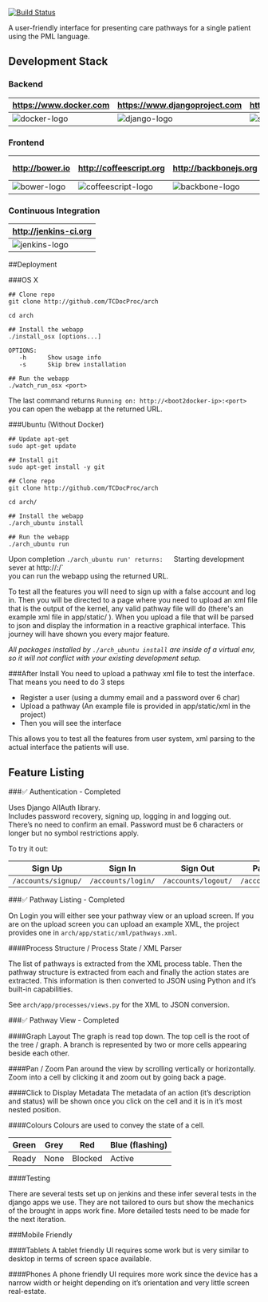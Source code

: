 [![Build Status](http://jenkins.kev.sh/job/DjangoMasterUnitTests/badge/icon)](http://jenkins.kev.sh/job/DjangoMasterUnitTests/) 

A user-friendly interface for presenting care pathways for a single patient using the PML language.

## Development Stack
### Backend

| https://www.docker.com | https://www.djangoproject.com | https://www.sqlite.org |
|------|------------|------------------|
|![docker-logo] | ![django-logo] | ![sqlite-logo] 

[docker-logo]:http://core0.staticworld.net/images/idge/imported/article/nww/2013/12/docker-100275159-orig.jpg
[django-logo]:http://www.fullstackpython.com/theme/img/django-logo-positive.png
[sqlite-logo]:https://iworkautomation.com/numbers/gfx/sqlite-logo.png

### Frontend

| http://bower.io | http://coffeescript.org | http://backbonejs.org | http://sass-lang.com |
|---|---|---|---|
|![bower-logo]| ![coffeescript-logo] | ![backbone-logo] | ![sass-logo]

[bower-logo]:https://camo.githubusercontent.com/aad5f0385a2d8524cb366a1bad62bc74e797743a/687474703a2f2f692e696d6775722e636f6d2f516d47485067632e706e67
[coffeescript-logo]:https://raw.githubusercontent.com/ServiceStack/Assets/master/img/livedemos/techstacks/coffeescript-logo.png
[backbone-logo]:http://backbonejs.org/docs/images/backbone.png
[sass-logo]:http://sass-lang.com/assets/img/logos/logo-b6e1ef6e.svg

### Continuous Integration

| http://jenkins-ci.org |
|---|
| ![jenkins-logo]

[jenkins-logo]:https://wiki.jenkins-ci.org/download/attachments/2916393/logo-title.png?version=1&modificationDate=1302753947000

##Deployment

###OS X

```
## Clone repo
git clone http://github.com/TCDocProc/arch

cd arch

## Install the webapp
./install_osx [options...]

OPTIONS:
   -h      Show usage info
   -s      Skip brew installation

## Run the webapp
./watch_run_osx <port>

```

The last command returns `Running on: http://<boot2docker-ip>:<port>` you can open the webapp at the returned URL.

###Ubuntu (Without Docker)

```
## Update apt-get
sudo apt-get update

## Install git
sudo apt-get install -y git

## Clone repo
git clone http://github.com/TCDocProc/arch

cd arch/

## Install the webapp
./arch_ubuntu install

## Run the webapp
./arch_ubuntu run

```

Upon completion `./arch_ubuntu run' returns:  
`Starting development sever at http://<ip>:<port>/`  
you can run the webapp using the returned URL.

To test all the features you will need to sign up with a false account and log in. Then you will be directed to a page where you need to upload an xml file that is the output of the kernel, any valid pathway file will do (there's an example xml file in app/static/ ). When you upload a file that will be parsed to json and display the information in a reactive graphical interface. This journey will have shown you every major feature.

*All packages installed by `./arch_ubuntu install` are inside of a virtual env, so it will not conflict with your existing development setup.*

###After Install
You need to upload a pathway xml file to test the interface. That means you need to do 3 steps

   - Register a user (using a dummy email and a password over 6 char)
   - Upload a pathway (An example file is provided in app/static/xml in the project)
   - Then you will see the interface

This allows you to test all the features from user system, xml parsing to the actual interface the patients will use.

## Feature Listing

###✅ Authentication - Completed

Uses Django AllAuth library.  
Includes password recovery, signing up, logging in and logging out.  
There’s no need to confirm an email. Password must be 6 characters or longer but no symbol restrictions apply.

To try it out:

Sign Up | Sign In | Sign Out | Password Recovery
------- | -------|-----|-----------------
`/accounts/signup/` | `/accounts/login/` | `/accounts/logout/` | `/accounts/password/reset/`

###✅ Pathway Listing - Completed

On Login you will either see your pathway view or an upload screen. If you are on the upload screen you can upload an example XML, the project provides one in `arch/app/static/xml/pathways.xml`.

####Process Structure / Process State / XML Parser

The list of pathways is extracted from the XML process table. Then the pathway structure is extracted from each and finally the action states are extracted. This information is then converted to JSON using Python and it’s built-in capabilities.

See `arch/app/processes/views.py` for the XML to JSON conversion.

###✅ Pathway View - Completed

####Graph Layout
The graph is read top down. The top cell is the root of the tree / graph. A branch is represented by two or more cells appearing beside each other.

####Pan / Zoom
Pan around the view by scrolling vertically or horizontally. Zoom into a cell by clicking it and zoom out by going back a page.

####Click to Display Metadata
The metadata of an action (it’s description and status) will be shown once you click on the cell and it is in it’s most nested position.

####Colours
Colours are used to convey the state of a cell. 

Green | Grey | Red | Blue (flashing)
------- | -------|-----|-----------------
Ready | None | Blocked | Active

####Testing

There are several tests set up on jenkins and these infer several tests in the django apps we use. They are not tailored to ours but show the mechanics of the brought in apps work fine. More detailed tests need to be made for the next iteration.


###Mobile Friendly

####Tablets
A tablet friendly UI requires some work but is very similar to desktop in terms of screen space available.

####Phones
A phone friendly UI requires more work since the device has a narrow width or height depending on it’s orientation and very little screen real-estate.
